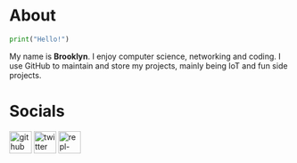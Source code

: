 # About

```python
print("Hello!")
```
My name is **Brooklyn**. I enjoy computer science, networking and coding. I use GitHub to maintain and store my projects, mainly being IoT and fun side projects.

# Socials

[<img src='https://cdn.jsdelivr.net/npm/simple-icons@3.0.1/icons/github.svg' alt='github' height='40'>](https://github.com/bbrooklyn)  [<img src='https://cdn.jsdelivr.net/npm/simple-icons@3.0.1/icons/twitter.svg' alt='twitter' height='40'>](https://twitter.com/brooklyn0100)  [<img src='https://cdn.jsdelivr.net/npm/simple-icons@3.0.1/icons/repl-dot-it.svg' alt='repl-dot-it' height='40'>](https://replit.com/@bbrooklyn)  

 
